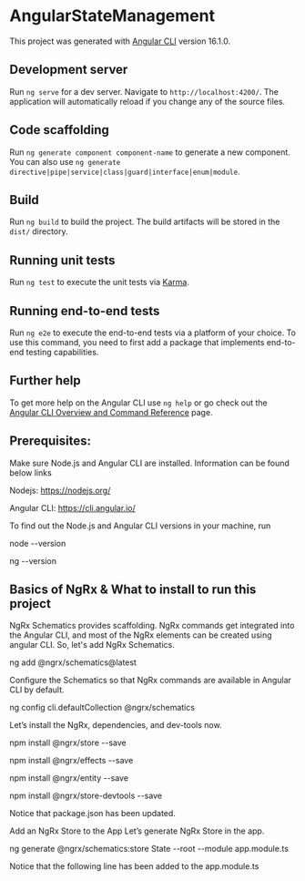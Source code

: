 # AngularStateManagement

This project was generated with [Angular CLI](https://github.com/angular/angular-cli) version 16.1.0.

## Development server

Run `ng serve` for a dev server. Navigate to `http://localhost:4200/`. The application will automatically reload if you change any of the source files.

## Code scaffolding

Run `ng generate component component-name` to generate a new component. You can also use `ng generate directive|pipe|service|class|guard|interface|enum|module`.

## Build

Run `ng build` to build the project. The build artifacts will be stored in the `dist/` directory.

## Running unit tests

Run `ng test` to execute the unit tests via [Karma](https://karma-runner.github.io).

## Running end-to-end tests

Run `ng e2e` to execute the end-to-end tests via a platform of your choice. To use this command, you need to first add a package that implements end-to-end testing capabilities.

## Further help

To get more help on the Angular CLI use `ng help` or go check out the [Angular CLI Overview and Command Reference](https://angular.io/cli) page.

## Prerequisites:
Make sure Node.js and Angular CLI are installed. Information can be found below links

Nodejs: https://nodejs.org/

Angular CLI: https://cli.angular.io/

To find out the Node.js and Angular CLI versions in your machine, run

node --version

ng --version

## Basics of NgRx & What to install to run this project

NgRx Schematics provides scaffolding. NgRx commands get integrated into the Angular CLI, and most of the NgRx elements can be created using angular CLI. So, let's add NgRx Schematics. 

ng add @ngrx/schematics@latest

Configure the Schematics so that NgRx commands are available in Angular CLI by default.

ng config cli.defaultCollection @ngrx/schematics

Let’s install the NgRx,  dependencies, and dev-tools now.

npm install @ngrx/store --save 

npm install @ngrx/effects --save 

npm install @ngrx/entity --save 

npm install @ngrx/store-devtools --save

Notice that package.json has been updated.


Add an NgRx Store to the App
Let’s generate NgRx Store in the app.

ng generate @ngrx/schematics:store State --root --module app.module.ts

Notice that the following line has been added to the app.module.ts
